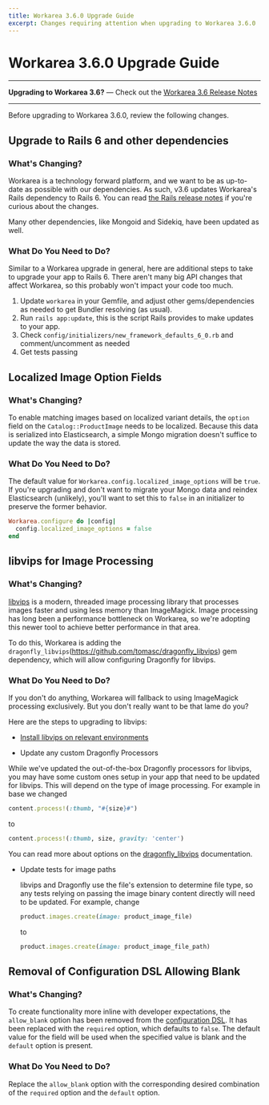```yaml
---
title: Workarea 3.6.0 Upgrade Guide
excerpt: Changes requiring attention when upgrading to Workarea 3.6.0
---
```


# Workarea 3.6.0 Upgrade Guide

---

__Upgrading to Workarea 3.6?__ &mdash; Check out the [Workarea 3.6 Release Notes](/release-notes/workarea-3-6-0.html)

---

Before upgrading to Workarea 3.6.0, review the following changes.

## Upgrade to Rails 6 and other dependencies

### What's Changing?

Workarea is a technology forward platform, and we want to be as up-to-date as possible with our dependencies. As such, v3.6 updates Workarea's Rails dependency to Rails 6. You can read [the Rails release notes](https://edgeguides.rubyonrails.org/6_0_release_notes.html) if you're curious about the changes.

Many other dependencies, like Mongoid and Sidekiq, have been updated as well.


### What Do You Need to Do?

Similar to a Workarea upgrade in general, here are additional steps to take to upgrade your app to Rails 6. There aren't many big API changes that affect Workarea, so this probably won't impact your code too much.

1. Update `workarea` in your Gemfile, and adjust other gems/dependencies as needed to get Bundler resolving (as usual).
2. Run `rails app:update`, this is the script Rails provides to make updates to your app.
3. Check `config/initializers/new_framework_defaults_6_0.rb` and comment/uncomment as needed
4. Get tests passing


## Localized Image Option Fields

### What's Changing?

To enable matching images based on localized variant details, the `option` field on the `Catalog::ProductImage` needs to be localized. Because this data is serialized into Elasticsearch, a simple Mongo migration doesn't suffice to update the way the data is stored.

### What Do You Need to Do?

The default value for `Workarea.config.localized_image_options` will be `true`. If you're upgrading and don't want to migrate your Mongo data and reindex Elasticsearch (unlikely), you'll want to set this to `false` in an initializer to preserve the former behavior.

```ruby
Workarea.configure do |config|
  config.localized_image_options = false
end
```

## libvips for Image Processing

### What's Changing?

[libvips](https://libvips.github.io/libvips/) is a modern, threaded image processing library that processes images faster and using less memory than ImageMagick. Image processing has long been a performance bottleneck on Workarea, so we're adopting this newer tool to achieve better performance in that area.

To do this, Workarea is adding the `dragonfly_libvips`(https://github.com/tomasc/dragonfly_libvips) gem dependency, which will allow configuring Dragonfly for libvips.

### What Do You Need to Do?

If you don't do anything, Workarea will fallback to using ImageMagick processing exclusively. But you don't really want to be that lame do you?

Here are the steps to upgrading to libvips:
* [Install libvips on relevant environments](https://libvips.github.io/libvips/install.html)

* Update any custom Dragonfly Processors

While we've updated the out-of-the-box Dragonfly processors for libvips, you may have some custom ones setup in your app that need to be updated for libvips. This will depend on the type of image processing. For example in base we changed

  ```ruby
  content.process!(:thumb, "#{size}#")
  ```

  to

  ```ruby
  content.process!(:thumb, size, gravity: 'center')
  ```

  You can read more about options on the [dragonfly_libvips](https://github.com/tomasc/dragonfly_libvips) documentation.

* Update tests for image paths

  libvips and Dragonfly use the file's extension to determine file type, so any tests relying on passing the image binary content directly will need to be updated. For example, change

  ```ruby
  product.images.create(image: product_image_file)
  ```

  to

  ```ruby
  product.images.create(image: product_image_file_path)
  ```

## Removal of Configuration DSL Allowing Blank

### What's Changing?

To create functionality more inline with developer expectations, the `allow_blank` option has been removed from the [configuration DSL](/articles/configuration-fields.html). It has been replaced with the `required` option, which defaults to `false`. The default value for the field will be used when the specified value is blank and the `default` option is present.

### What Do You Need to Do?

Replace the `allow_blank` option with the corresponding desired combination of the `required` option and the `default` option.
